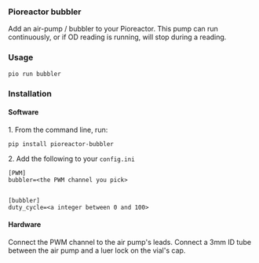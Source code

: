 ### Pioreactor bubbler


Add an air-pump / bubbler to your Pioreactor. This pump can run continuously, or if OD reading is running, will stop during a reading.

### Usage
```
pio run bubbler
```


### Installation

#### Software

1\. From the command line, run:

```
pip install pioreactor-bubbler
```


2\. Add the following to your `config.ini`

```
[PWM]
bubbler=<the PWM channel you pick>


[bubbler]
duty_cycle=<a integer between 0 and 100>
```

#### Hardware

Connect the PWM channel to the air pump's leads. Connect a 3mm ID tube between the air pump and a luer lock on the vial's cap.
